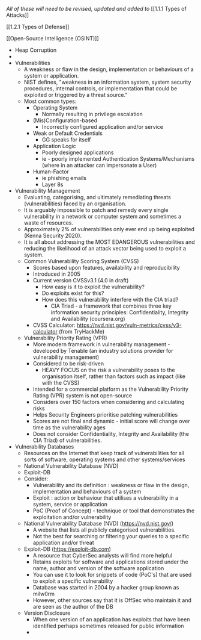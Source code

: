 *All of these will need to be revised, updated and added to*
[[1.1.1 Types of Attacks]]

[[1.2.1 Types of Defense]]

[[Open-Source Intelligence (OSINT)]]

- Heap Corruption
- 
- Vulnerabilities
	- A weakness or flaw in the design, implementation or behaviours of a system or application. 
	- NIST defines, "weakness in an information system, system security procedures, internal controls, or implementation that could be exploited or triggered by a threat source." 
	- Most common types:
		- Operating System
			- Normally resulting in privilege escalation
		- (Mis)Configuration-based
			- Incorrectly configured application and/or service
		- Weak or Default Credentials
			- GG speaks for itself
		- Application Logic
			- Poorly designed applications
			- ie - poorly implemented Authentication Systems/Mechanisms (where in an attacker can impersonate a User)
		- Human-Factor
			- ie phishing emails
			- Layer 8s
- Vulnerability Management
	- Evaluating, categorising, and ultimately remediating threats (vulnerabilities) faced by an organisation. 
	- It is arguably impossible to patch and remedy every single vulnerability in a network or computer system and sometimes a waste of resources. 
	- Approximately 2% of vulnerabilities only ever end up being exploited (Kenna Security 2020). 
	- It is all about addressing the MOST EDANGEROUS vulnerabilities and reducing the likelihood of an attack vector being used to exploit a system. 
	- Common Vulnerability Scoring System (CVSS)
		- Scores based upon features, availability and reproducibility
		- Introduced in 2005
		- Current version CVSSv3.1 (4.0 in draft)
			- How easy is it to exploit the vulnerability?
			- Do exploits exist for this? 
			- How does this vulnerability interfere with the CIA triad?
				- CIA Triad - a framework that combines three key information security principles: Confidentiality, Integrity and Availability (coursera.org)
		- CVSS Calculator: https://nvd.nist.gov/vuln-metrics/cvss/v3-calculator
				  (from TryHackMe)
	- Vulnerability Priority Rating (VPR)
		- More modern framework in vulnerability management - developed by Tenable (an industry solutions provider for vulnerability management)
		- Considered to be risk-driven
			- HEAVY FOCUS on the risk a vulnerability poses to the organisation itself, rather than factors such as impact (like with the CVSS)
		- Intended for a commercial platform as the Vulnerability Priority Rating (VPR) system is not open-source
		- Considers over 150 factors when considering and calculating risks
		- Helps Security Engineers prioritise patching vulnerabilities
		- Scores are not final and dynamic - initial score will change over time as the vulnerability ages
		- Does not consider Confidentiality, Integrity and Availability (the CIA Triad) of vulnerabilities.
- Vulnerability Databases
	- Resources on the Internet that keep track of vulnerabilities for all sorts of software, operating systems and other systems/services
	- National Vulnerability Database (NVD)
	- Exploit-DB
	- Consider:
		- Vulnerability and its definition : weakness or flaw in the design, implementation and behaviours of a system
		- Exploit : action or behaviour that utilises a vulnerability in a system, service or application
		- PoC (Proof of Concept) - technique or tool that demonstrates the exploitation and/or vulnerability
	- National Vulnerability Database (NVD) (https://nvd.nist.gov/)
		- A website that lists all publicly categorised vulnerabilities. 
		- Not the best for searching or filtering your queries to a specific application and/or threat
	- Exploit-DB (https://exploit-db.com)
		- A resource that CyberSec analysts will find more helpful
		- Retains exploits for software and applications stored under the name, author and version of the software application
		- You can use it to look for snippets of code (PoC's) that are used to exploit a specific vulnerability
		- Database was started in 2004 by a hacker group known as milw0rm
		- However, other sources say that it is OffSec who maintain it and are seen as the author of the DB
	- Version Disclosure
		- When one version of an application has exploits that have been identified perhaps sometimes released for public information
		- 
